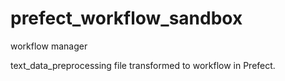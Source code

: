 # prefect_workflow_sandbox
workflow manager

text_data_preprocessing file transformed to workflow in Prefect.

